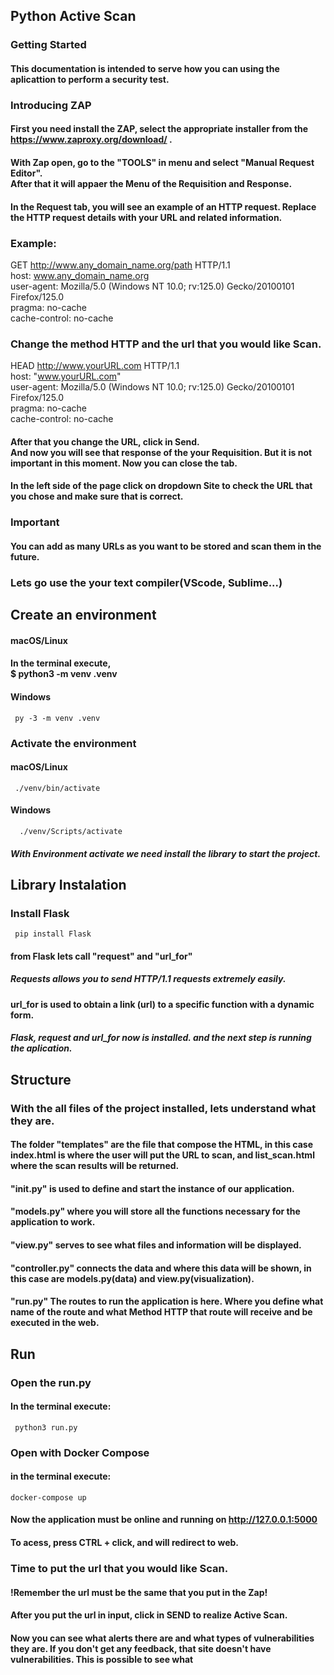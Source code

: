 ## Python Active Scan

### Getting Started

#### This documentation is intended to serve how you can using the aplicattion to perform a security test.

### Introducing ZAP

#### First you need install the ZAP, select the appropriate installer from the https://www.zaproxy.org/download/ .

#### With Zap open, go to the "TOOLS" in menu and select "Manual Request Editor".<br> After that it will appaer the Menu of the Requisition and Response.

#### In the Request tab, you will see an example of an HTTP request. Replace the HTTP request details with your URL and related information.

### Example:

GET http://www.any_domain_name.org/path HTTP/1.1 <br>
host: www.any_domain_name.org <br>
user-agent: Mozilla/5.0 (Windows NT 10.0; rv:125.0) Gecko/20100101 Firefox/125.0<br>
pragma: no-cache <br>
cache-control: no-cache

### Change the method HTTP and the url that you would like Scan.

HEAD http://www.yourURL.com HTTP/1.1 <br>
host: "www.yourURL.com" <br>
user-agent: Mozilla/5.0 (Windows NT 10.0; rv:125.0) Gecko/20100101 Firefox/125.0 <br>
pragma: no-cache <br>
cache-control: no-cache <br>

#### After that you change the URL, click in Send. <br> And now you will see that response of the your Requisition. But it is not important in this moment. Now you can close the tab.

#### In the left side of the page click on dropdown Site to check the URL that you chose and make sure that is correct.

### Important

#### You can add as many URLs as you want to be stored and scan them in the future.

### Lets go use the your text compiler(VScode, Sublime...)

## Create an environment

#### macOS/Linux

#### In the terminal execute,<br> $ python3 -m venv .venv

#### Windows

` py -3 -m venv .venv`

### Activate the environment

#### macOS/Linux

` ./venv/bin/activate`

#### Windows

`  ./venv/Scripts/activate`

##### With Environment activate we need install the library to start the project.

## Library Instalation

### Install Flask

` pip install Flask`

#### from Flask lets call "request" and "url_for"

##### Requests allows you to send HTTP/1.1 requests extremely easily.

#### url_for is used to obtain a link (url) to a specific function with a dynamic form.

##### Flask, request and url_for now is installed. and the next step is running the aplication.

## Structure

### With the all files of the project installed, lets understand what they are.

#### The folder "templates" are the file that compose the HTML, in this case index.html is where the user will put the URL to scan, and list_scan.html where the scan results will be returned.

#### "**init**.py" is used to define and start the instance of our application.

#### "models.py" where you will store all the functions necessary for the application to work.

#### "view.py" serves to see what files and information will be displayed.

#### "controller.py" connects the data and where this data will be shown, in this case are models.py(data) and view.py(visualization).

#### "run.py" The routes to run the application is here. Where you define what name of the route and what Method HTTP that route will receive and be executed in the web.

## Run

### Open the run.py

#### In the terminal execute:

` python3 run.py`

### Open with Docker Compose

#### in the terminal execute:

`docker-compose up`

#### Now the application must be online and running on http://127.0.0.1:5000

#### To acess, press CTRL + click, and will redirect to web.

### Time to put the url that you would like Scan.

#### !Remember the url must be the same that you put in the Zap!

#### After you put the url in input, click in SEND to realize Active Scan.

#### Now you can see what alerts there are and what types of vulnerabilities they are. If you don't get any feedback, that site doesn't have vulnerabilities. This is possible to see what
